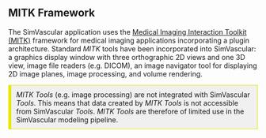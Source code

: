 ## MITK Framework 

The SimVascular application uses the <a href="https://www.mitk.org/"> Medical Imaging Interaction Toolkit (MITK)</a>
framework for medical imaging applications incorporating a plugin architecture. Standard <i>MITK</i> tools have been 
incorporated into SimVascular: a graphics display window with three orthographic 2D views and one 3D view, 
image file readers (e.g. DICOM), an image navigator tool for displaying 2D image planes, image processing, and volume rendering.

<div style="background-color: #F0F0F0; padding: 10px; border: 1px solid #e6e600; border-left: 6px solid #e6e600">
<i>MITK</i> <i>Tools</i> (e.g. image processing) are not integrated with SimVascular <i>Tools</i>. This means that data created by 
<i>MITK</i> <i>Tools</i> is not accessible from SimVascular <i>Tools</i>. <i>MITK</i> <i>Tools</i> are therefore of limited use in 
the SimVascular modeling pipeline.
</div>


